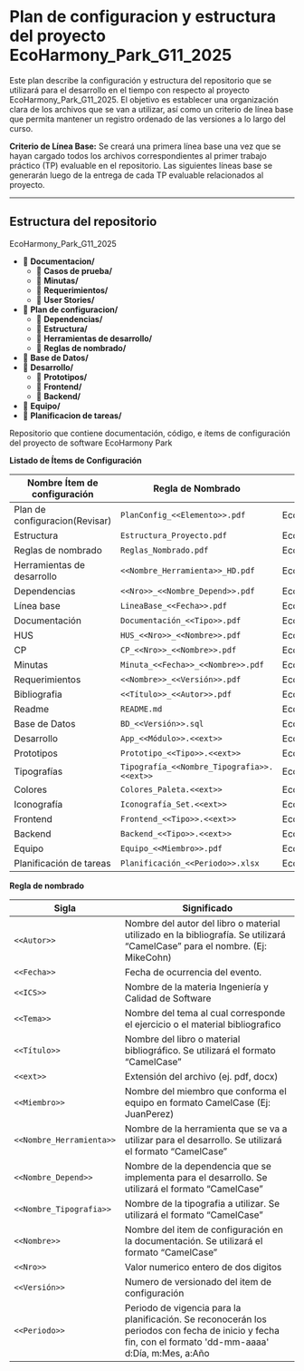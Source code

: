 # Plan de configuracion y estructura del proyecto EcoHarmony_Park_G11_2025

Este plan describe la configuración y estructura del repositorio que se utilizará para el desarrollo en el tiempo con respecto al proyecto EcoHarmony_Park_G11_2025. El objetivo es establecer una organización clara de los archivos que se van a utilizar, así como un criterio de línea base que permita mantener un registro ordenado de las versiones a lo largo del curso.

**Criterio de Línea Base:**
Se creará una primera línea base una vez que se hayan cargado todos los archivos correspondientes al primer trabajo práctico (TP) evaluable en el repositorio. Las siguientes líneas base se generarán luego de la entrega de cada TP evaluable relacionados al proyecto.

---

## **Estructura del repositorio**
EcoHarmony_Park_G11_2025
- 📂 **Documentacion/**
  - 📂 **Casos de prueba/**
  - 📂 **Minutas/**
  - 📂 **Requerimientos/**
  - 📂 **User Stories/**
- 📂 **Plan de configuracion/**
  - 📂 **Dependencias/**
  - 📂 **Estructura/**
  - 📂 **Herramientas de desarrollo/**
  - 📂 **Reglas de nombrado/**
- 📂 **Base de Datos/**
- 📂 **Desarrollo/**
  - 📂 **Prototipos/**
  - 📂 **Frontend/**
  - 📂 **Backend/**
- 📂 **Equipo/**
- 📂 **Planificacion de tareas/**


Repositorio que contiene documentación, código, e ítems de configuración del proyecto de software EcoHarmony Park


**Listado de Ítems de Configuración**

| Nombre Ítem de configuración  | Regla de Nombrado                      | Ubicación Física                                            |
|-------------------------------|----------------------------------------|-------------------------------------------------------------|
| Plan de configuracion(Revisar)| `PlanConfig_<<Elemento>>.pdf`          | EcoHarmony_Park_G11_2025                                    |
| Estructura                    | `Estructura_Proyecto.pdf`              | EcoHarmony_Park_G11_2025/Plan_de_configuracion              |
| Reglas de nombrado            | `Reglas_Nombrado.pdf`                  | EcoHarmony_Park_G11_2025/Plan_de_configuracion              |
| Herramientas de desarrollo    | `<<Nombre_Herramienta>>_HD.pdf`        | EcoHarmony_Park_G11_2025/Plan_de_configuracion              |
| Dependencias                  | `<<Nro>>_<<Nombre_Depend>>.pdf`        | EcoHarmony_Park_G11_2025/Plan_de_configuracion              |
| Línea base                    | `LineaBase_<<Fecha>>.pdf`              | EcoHarmony_Park_G11_2025/Plan_de_configuracion              |
| Documentación                 | `Documentación_<<Tipo>>.pdf`           | EcoHarmony_Park_G11_2025                                    |
| HUS                           | `HUS_<<Nro>>_<<Nombre>>.pdf`           | EcoHarmony_Park_G11_2025/Documentacion                      |
| CP                            | `CP_<<Nro>>_<<Nombre>>.pdf`            | EcoHarmony_Park_G11_2025/Documentacion                      |
| Minutas                       | `Minuta_<<Fecha>>_<<Nombre>>.pdf`      | EcoHarmony_Park_G11_2025/Documentacion                      |
| Requerimientos                | `<<Nombre>>_<<Versión>>.pdf`           | EcoHarmony_Park_G11_2025/Documentacion                      |
| Bibliografia                  | `<<Título>>_<<Autor>>.pdf`             | EcoHarmony_Park_G11_2025/Documentacion                      |
| Readme                        | `README.md`                            | EcoHarmony_Park_G11_2025                                    |
| Base de Datos                 | `BD_<<Versión>>.sql`                   | EcoHarmony_Park_G11_2025                                    |
| Desarrollo                    | `App_<<Módulo>>.<<ext>>`               | EcoHarmony_Park_G11_2025                                    |
| Prototipos                    | `Prototipo_<<Tipo>>.<<ext>>`           | EcoHarmony_Park_G11_2025/Desarrollo                         |
| Tipografías                   | `Tipografía_<<Nombre_Tipografia>>.<<ext>>`| EcoHarmony_Park_G11_2025/Desarrollo/Prototipos           |
| Colores                       | `Colores_Paleta.<<ext>>`               | EcoHarmony_Park_G11_2025/Desarrollo/Prototipos              |
| Iconografía                   | `Iconografía_Set.<<ext>>`              | EcoHarmony_Park_G11_2025/Desarrollo/Prototipos              |
| Frontend                      | `Frontend_<<Tipo>>.<<ext>>`            | EcoHarmony_Park_G11_2025/Desarrollo                         |
| Backend                       | `Backend_<<Tipo>>.<<ext>>`             | EcoHarmony_Park_G11_2025/Desarrollo                         |
| Equipo                        | `Equipo_<<Miembro>>.pdf`               | EcoHarmony_Park_G11_2025                                    |
| Planificación de tareas       | `Planificación_<<Periodo>>.xlsx`       | EcoHarmony_Park_G11_2025                                    |

**Regla de nombrado**

| Sigla        | Significado |
|--------------|-------------|
| `<<Autor>>`    | Nombre del autor del libro o material utilizado en la bibliografía. Se utilizará “CamelCase” para el nombre. (Ej: MikeCohn) |
| `<<Fecha>>`   | Fecha de ocurrencia del evento. |
| `<<ICS>>`      | Nombre de la materia Ingeniería y Calidad de Software |
| `<<Tema>>`    | Nombre del tema al cual corresponde el ejercicio o el material bibliografico |
| `<<Título>>`   | Nombre del libro o material bibliográfico. Se utilizará el formato “CamelCase” |
| `<<ext>>`      | Extensión del archivo (ej. pdf, docx) |
| `<<Miembro>>`  | Nombre del miembro que conforma el equipo en formato CamelCase (Ej: JuanPerez) |
| `<<Nombre_Herramienta>>` | Nombre de la herramienta que se va a utilizar para el desarrollo. Se utilizará el formato “CamelCase” |
| `<<Nombre_Depend>>` | Nombre de la dependencia que se implementa para el desarrollo. Se utilizará el formato “CamelCase” |
| `<<Nombre_Tipografia>>` | Nombre de la tipografia a utilizar. Se utilizará el formato “CamelCase” |
| `<<Nombre>>`   | Nombre del item de configuración en la documentación. Se utilizará el formato “CamelCase” |
| `<<Nro>>` | Valor numerico entero de dos digitos |
| `<<Versión>>` | Numero de versionado del item de configuración |
| `<<Periodo>>` | Periodo de vigencia para la planificación. Se reconocerán los periodos con fecha de inicio y fecha fin, con el formato 'dd-mm-aaaa' d:Día, m:Mes, a:Año|



